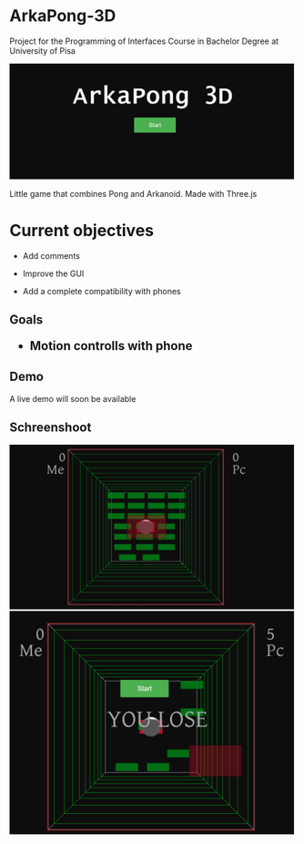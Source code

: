 # ArkaPong-3D
Project for the Programming of Interfaces Course in Bachelor Degree at University of Pisa

<img src="images/ArkaPong.png" width="500">

Little game that combines Pong and Arkanoid. Made with Three.js

<h1>Current objectives </h1>
  <p> <ul> <li> Add comments 
  <p> <li> Improve the GUI 
  <p> <li> Add a complete compatibility with phones </ul>
  
 <h2> Goals
 <p>  <ul > <li>Motion controlls with phone </ul>
  
  <h2>Demo</h2>
  <p>A live demo will soon be available
  
<h2>Schreenshoot</h1>
<img src="images/ArkaPong2.png" width="500">
<img src="images/ArkaPong4.png" width="500">

